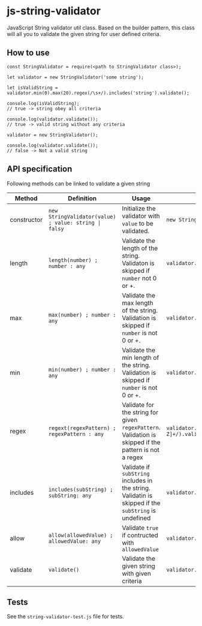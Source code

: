 # js-string-validator
JavaScript String validator util class.
Based on the builder pattern, this class will all you to validate the given string for user defined criteria.

## How to use
```
const StringValidator = require(<path to StringValidator class>);
  
let validator = new StringValidator('some string');

let isValidString = validator.min(0).max(20).regex(/\s+/).includes('string').validate();

console.log(isValidString);
// true -> string obey all criteria

console.log(validator.validate());
// true -> valid string without any criteria

validator = new StringValidator();

console.log(validator.validate());
// false -> Not a valid string

```
## API specification

Following methods can be linked to validate a given string

| Method | Definition |Usage | Example |
|---|---|---|---|
|constructor| `new StringValidator(value) ; value: string \| falsy` | Initialize the validator with `value` to be validated. | `new StringValidator()`|
| length | `length(number) ; number : any` | Validate the length of the string. Validaton is skipped if `number` not 0 or +. |  `validator.length(1).validate()`|
| max | `max(number) ; number : any` | Validate the max length of the string. Validation is skipped if `number` is not 0 or +. | `validator.max(10).validate()`|
| min | `min(number) ; number : any` | Validate the min length of the string. Validation is skipped if `number` is not 0 or +. | `validator.min(0).validate()`|
| regex | `regext(regexPattern) ; regexPattern : any` | Validate for the string for given `regexPattern`. Validation is skipped if the pattern is not a regex | `validator.regex(/[0-9a-zA-Z]+/).validate()`|
| includes | `includes(subString) ; subString: any` |  Validate if `subString` includes in the string. Validatin is skipped if the `subString` is undefined | `validator.includes('test').validate()`|
| allow | `allow(allowedValue) ; allowedValue: any` | Validate `true` if contructed with `allowedValue`| `validator.allow(undefined).validate()`|
| validate | `validate()` | Validate the given string with given criteria | `validator.max(10).min(0).validate()`|

## Tests 

See the `string-validator-test.js` file for tests.
